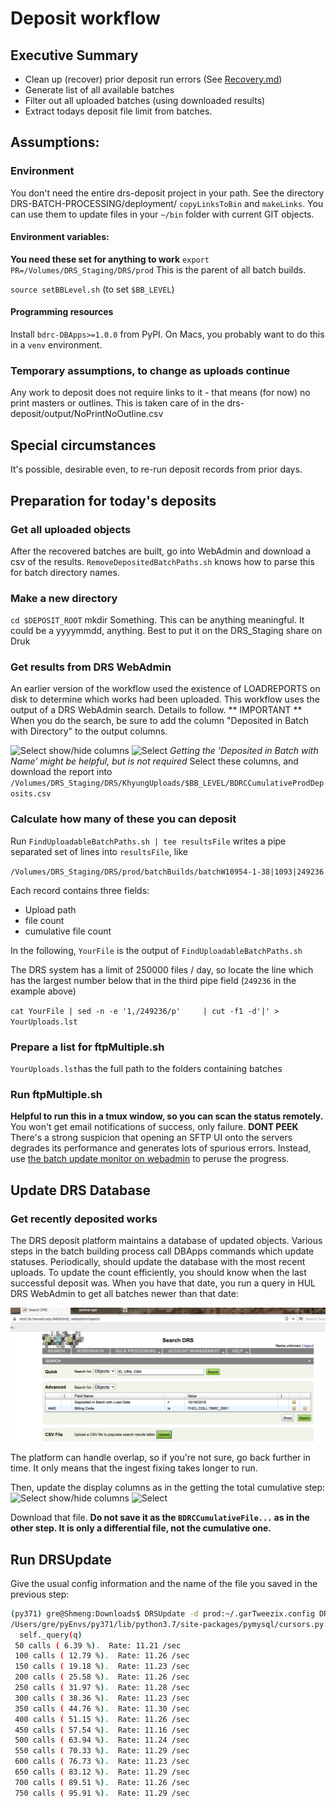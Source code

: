 # Deposit workflow

## Executive Summary
* Clean up (recover) prior deposit run errors (See [Recovery.md](Recovery.md))
* Generate list of all available batches
* Filter out all uploaded batches (using downloaded results)
* Extract todays deposit file limit from batches.
## Assumptions:
### Environment
You don't need the entire drs-deposit project in your path. See the directory DRS-BATCH-PROCESSING/deployment/ `copyLinksToBin` and `makeLinks`.
You can use them to update files in your `~/bin` folder with current GIT objects.
#### Environment variables:
**You need these set for anything to work**
`export PR=/Volumes/DRS_Staging/DRS/prod`  This is the parent of all batch builds.

`source setBBLevel.sh` (to set `$BB_LEVEL`)

#### Programming resources
Install `bdrc-DBApps>=1.0.0` from PyPI. On Macs, you probably want to do this in a `venv` environment.

### Temporary assumptions, to change as uploads continue
Any work to deposit does not require links to it - that means (for now)
no print masters or outlines. This is taken care of in the drs-deposit/output/NoPrintNoOutline.csv
## Special circumstances
It's possible, desirable even, to re-run deposit records from prior days.
## Preparation for today's deposits

### Get all uploaded objects
After the recovered batches are built, go into WebAdmin and download a csv of the results.
 `RemoveDepositedBatchPaths.sh` knows how to parse this for batch directory names.
### Make a new directory
`cd $DEPOSIT_ROOT`
mkdir Something. This can be anything meaningful. It could be a yyyymmdd, anything. Best to put it on the DRS_Staging
share on Druk

### Get results from DRS WebAdmin
An earlier version of the workflow used the existence of LOADREPORTS on disk to determine which works had been uploaded. This workflow uses the output of a DRS WebAdmin search. Details to follow.
** IMPORTANT ** When you do the search, be sure to add the column "Deposited in Batch with Directory" to the output columns.

![Select show/hide columns](../images/2018/04/91142cc5-2986-41f8-baaf-5133fc3e2184.png)
![Select](../images/2018/04/edd87ba9-9c7e-4159-9c76-490038b61567.png)
_Getting the 'Deposited in Batch with Name' might be helpful, but is not required_
Select these columns, and download the report into `/Volumes/DRS_Staging/DRS/KhyungUploads/$BB_LEVEL/BDRCCumulativeProdDeposits.csv`

### Calculate how many of these you can deposit
Run `FindUploadableBatchPaths.sh | tee resultsFile` writes a pipe separated set of lines into `resultsFile`, like

`/Volumes/DRS_Staging/DRS/prod/batchBuilds/batchW10954-1-38|1093|249236`

Each record contains three fields:
- Upload path
- file count
- cumulative file count

In the following, `YourFile` is the output of `FindUploadableBatchPaths.sh`

The DRS system has a limit of 250000 files / day, so locate the line which has the largest number below that
in the third pipe field (`249236` in the example above) 


`cat YourFile | sed -n -e '1,/249236/p'     | cut -f1 -d'|' > YourUploads.lst`

### Prepare a list for ftpMultiple.sh
`YourUploads.lst`has the full path to the folders containing batches
### Run ftpMultiple.sh
**Helpful to run this in a tmux window, so you can scan the status remotely.**
You won't get email notifications of success, only failure.
**DONT PEEK** There's a strong suspicion that opening an SFTP UI onto the servers degrades its performance and generates lots of spurious errors.
Instead, use [the batch update monitor on webadmin](https://drs2.lib.harvard.edu:9400/drs2_webadmin/loadqreport) to peruse the progress.

## Update DRS Database
### Get recently deposited works
The DRS deposit platform maintains a database of updated objects. Various steps in the batch building process call DBApps commands which update statuses.
Periodically, should update the database with the most recent uploads. To update the
count efficiently, you should know when the last successful deposit was. When you have that date,
you run a query in HUL DRS WebAdmin to get all batches newer than that date:

![](.DepositWorkflow_images/c8260c1d.png)

The platform can handle overlap, so if you're not sure, go back further in time. It
only means that the ingest fixing takes longer to run. 

Then, update the display columns as in the getting the total cumulative step:
![Select show/hide columns](../images/2018/04/91142cc5-2986-41f8-baaf-5133fc3e2184.png)
![Select](../images/2018/04/edd87ba9-9c7e-4159-9c76-490038b61567.png)

Download that file. **Do not save it as the `BDRCCumulativeFile...` as in the other step.
It is only a differential file, not the cumulative one.**
## Run DRSUpdate


Give the usual config information and the name of the file you saved in the previous step:
```bash
(py371) gre@Shmeng:Downloads$ DRSUpdate -d prod:~/.garTweezix.config DRSDepositsPost2018-10-17.csv
/Users/gre/pyEnvs/py371/lib/python3.7/site-packages/pymysql/cursors.py:276: Warning: (1265, "Data truncated for column 'IngestDate' at row 1")
  self._query(q)
 50 calls ( 6.39 %).  Rate: 11.21 /sec
 100 calls ( 12.79 %).  Rate: 11.26 /sec
 150 calls ( 19.18 %).  Rate: 11.23 /sec
 200 calls ( 25.58 %).  Rate: 11.26 /sec
 250 calls ( 31.97 %).  Rate: 11.28 /sec
 300 calls ( 38.36 %).  Rate: 11.23 /sec
 350 calls ( 44.76 %).  Rate: 11.30 /sec
 400 calls ( 51.15 %).  Rate: 11.26 /sec
 450 calls ( 57.54 %).  Rate: 11.16 /sec
 500 calls ( 63.94 %).  Rate: 11.24 /sec
 550 calls ( 70.33 %).  Rate: 11.29 /sec
 600 calls ( 76.73 %).  Rate: 11.23 /sec
 650 calls ( 83.12 %).  Rate: 11.29 /sec
 700 calls ( 89.51 %).  Rate: 11.26 /sec
 750 calls ( 95.91 %).  Rate: 11.29 /sec

```



